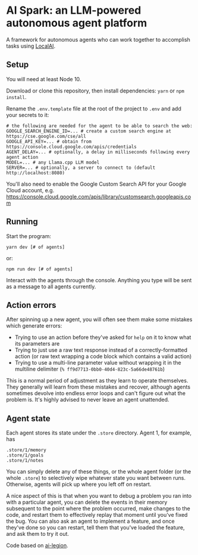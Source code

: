 # AI Spark: an LLM-powered autonomous agent platform

A framework for autonomous agents who can work together to accomplish tasks using [LocalAI](https://github.com/go-skynet/LocalAI).

## Setup

You will need at least Node 10.

Download or clone this repository, then install dependencies: `yarn` or `npm install`.

Rename the `.env.template` file at the root of the project to `.env` and add your secrets to it:

```
# the following are needed for the agent to be able to search the web:
GOOGLE_SEARCH_ENGINE_ID=... # create a custom search engine at https://cse.google.com/cse/all
GOOGLE_API_KEY=... # obtain from https://console.cloud.google.com/apis/credentials
AGENT_DELAY=... # optionally, a delay in milliseconds following every agent action
MODEL=... # any Llama.cpp LLM model
SERVER=... # optionally, a server to connect to (default http://localhost:8080)
```

You'll also need to enable the Google Custom Search API for your Google Cloud account, e.g. <https://console.cloud.google.com/apis/library/customsearch.googleapis.com>

## Running

Start the program:

```
yarn dev [# of agents]
```

or:

```
npm run dev [# of agents]
```

Interact with the agents through the console. Anything you type will be sent as a message to all agents currently.

## Action errors

After spinning up a new agent, you will often see them make some mistakes which generate errors:

- Trying to use an action before they've asked for `help` on it to know what its parameters are
- Trying to just use a raw text response instead of a correctly-formatted action (or raw text wrapping a code block which contains a valid action)
- Trying to use a multi-line parameter value without wrapping it in the multiline delimiter (`% ff9d7713-0bb0-40d4-823c-5a66de48761b`)

This is a normal period of adjustment as they learn to operate themselves. They generally will learn from these mistakes and recover, although agents sometimes devolve into endless error loops and can't figure out what the problem is. It's highly advised to never leave an agent unattended.

## Agent state

Each agent stores its state under the `.store` directory. Agent 1, for example, has

```
.store/1/memory
.store/1/goals
.store/1/notes
```

You can simply delete any of these things, or the whole agent folder (or the whole `.store`) to selectively wipe whatever state you want between runs. Otherwise, agents will pick up where you left off on restart.

A nice aspect of this is that when you want to debug a problem you ran into with a particular agent, you can delete the events in their memory subsequent to the point where the problem occurred, make changes to the code, and restart them to effectively replay that moment until you've fixed the bug. You can also ask an agent to implement a feature, and once they've done so you can restart, tell them that you've loaded the feature, and ask them to try it out.

Code based on [ai-legion](https://github.com/eumemic/ai-legion).
